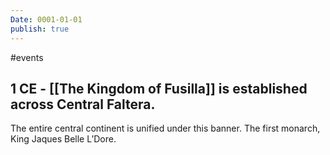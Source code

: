 ```yaml
---
Date: 0001-01-01
publish: true
---
```

#events
## 1 CE - [[The Kingdom of Fusilla]] is established across Central Faltera. 
The entire central continent is unified under this banner. The first monarch, King Jaques Belle L’Dore.